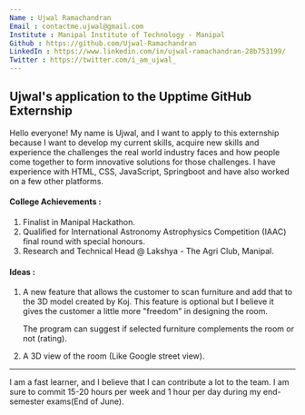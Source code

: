 ```yaml
---
Name : Ujwal Ramachandran
Email : contactme.ujwal@gmail.com
Institute : Manipal Institute of Technology - Manipal
Github : https://github.com/Ujwal-Ramachandran
LinkedIn : https://www.linkedin.com/in/ujwal-ramachandran-28b753199/
Twitter : https://twitter.com/i_am_ujwal_
---
```


## Ujwal's application to the Upptime GitHub Externship

Hello everyone! My name is Ujwal, and I want to apply to this externship because I want to develop my current skills, acquire new skills and experience the challenges the real world industry faces and how people come together to form innovative solutions for those challenges. 
I have experience with HTML, CSS, JavaScript, Springboot and have also worked on a few other platforms. 

#### College Achievements :
1. Finalist in Manipal Hackathon.
2. Qualified for International Astronomy Astrophysics Competition (IAAC) final round with special honours.
3. Research and Technical Head @ Lakshya - The Agri Club, Manipal. 

#### Ideas :
1. A new feature that allows the customer to scan furniture and add that to the 3D model created by Koj. This feature is optional but I believe it gives the customer a little more "freedom" in designing the room.
   
   The program can suggest if selected furniture complements the room or not (rating).
   
2. A 3D view of the room (Like Google street view).

---
I am a fast learner, and I believe that I can contribute a lot to the team. I am sure to commit 15-20 hours per week and 1 hour per day during my end-semester exams(End of June).
